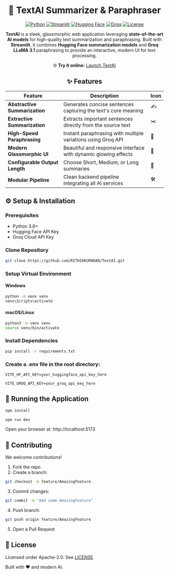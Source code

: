 <div align="center">

# 📝 TextAI Summarizer & Paraphraser

<p>
    <a href="https://www.python.org/"><img src="https://img.shields.io/badge/python-3.8%2B-blue" alt="Python"></a>
    <a href="https://streamlit.io/"><img src="https://img.shields.io/badge/streamlit-1.30-orange" alt="Streamlit"></a>
    <a href="https://huggingface.co/facebook/bart-large-cnn"><img src="https://img.shields.io/badge/Hugging%20Face-facebook%2Fbart--large--cnn-yellow" alt="Hugging Face"></a>
    <a href="https://www.groq.com/"><img src="https://img.shields.io/badge/Groq-LLaMA3.1-purple" alt="Groq"></a>
    <a href="https://opensource.org/licenses/Apache-2.0"><img src="https://img.shields.io/badge/license-Apache--2.0-green" alt="License"></a>
</p>

<p>
    <strong>TextAI</strong> is a sleek, glassmorphic web application leveraging <strong>state-of-the-art AI models</strong> for high-quality text summarization and paraphrasing. Built with <strong>Streamlit</strong>, it combines <strong>Hugging Face summarization models</strong> and <strong>Groq LLaMA 3.1</strong> paraphrasing to provide an interactive, modern UI for text processing.
</p>

<p>
    🌐 <strong>Try it online:</strong> <a href="https://text-ai-rk.vercel.app/">Launch TextAI</a>
</p>

</div>


<div align="center">

## ✨ Features

| Feature | Description | Icon |
|---------|-------------|------|
| **Abstractive Summarization** | Generates concise sentences capturing the text's core meaning | ✍️ |
| **Extractive Summarization** | Extracts important sentences directly from the source text | ✂️ |
| **High-Speed Paraphrasing** | Instant paraphrasing with multiple variations using Groq API | 🚀 |
| **Modern Glassmorphic UI** | Beautiful and responsive interface with dynamic glowing effects | 🎨 |
| **Configurable Output Length** | Choose Short, Medium, or Long summaries | 🔧 |
| **Modular Pipeline** | Clean backend pipeline integrating all AI services | 🛠️ |

</div>

## ⚙️ Setup & Installation

### Prerequisites
- Python 3.8+  
- Hugging Face API Key  
- Groq Cloud API Key

### Clone Repository
```bash
git clone https://github.com/RITHIKKUMARAN/TextAI.git
```

### Setup Virtual Environment

#### Windows
```bash
python -m venv venv
venv\Scripts\activate
```

#### macOS/Linux
```bash
python3 -m venv venv
source venv/bin/activate
```

### Install Dependencies
```bash
pip install -r requirements.txt
```

### Create a .env file in the root directory:
```env
VITE_HF_API_KEY=your_huggingface_api_key_here

VITE_GROQ_API_KEY=your_groq_api_key_here
```

## 🚀 Running the Application
```bash
npm install

npm run dev

```
Open your browser at: http://localhost:5173

## 🤝 Contributing

We welcome contributions!

1. Fork the repo
2. Create a branch:
```bash
git checkout -b feature/AmazingFeature
```
3. Commit changes:
```bash
git commit -m "Add some AmazingFeature"
```
4. Push branch:
```bash
git push origin feature/AmazingFeature
```
5. Open a Pull Request

## 📄 License

Licensed under Apache-2.0. See [LICENSE](https://github.com/RITHIKKUMARAN/TextAI/blob/main/LICENSE)

Built with ❤️ and modern AI.
